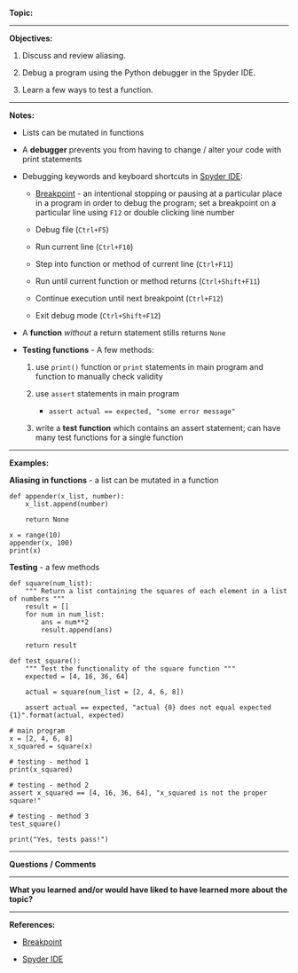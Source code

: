 **Topic:**

*****
**Objectives:**

1. Discuss and review aliasing.

2. Debug a program using the Python debugger in the Spyder IDE.

3. Learn a few ways to test a function.


*****
**Notes:**

* Lists can be mutated in functions

* A **debugger** prevents you from having to change / alter your code with print statements

* Debugging keywords and keyboard shortcuts in [Spyder IDE]:

    - [Breakpoint] - an intentional stopping or pausing at a particular place in a program in order to debug the program; set a breakpoint on a particular line using `F12` or double clicking line number

    - Debug file (`Ctrl+F5`) 

    - Run current line (`Ctrl+F10`)
    
    - Step into function or method of current line (`Ctrl+F11`)
    
    - Run until current function or method returns (`Ctrl+Shift+F11`)

    - Continue execution until next breakpoint (`Ctrl+F12`)
    
    - Exit debug mode (`Ctrl+Shift+F12`)

* A **function** *without* a return statement stills returns `None`

* **Testing functions** - A few methods:
    
    1. use `print()` function or `print` statements in main program and function to manually check validity  
    
    2. use `assert` statements in main program
    
        - `assert actual == expected, "some error message"`
        
    3. write a **test function** which contains an assert statement; can have many test functions for a single function

*****
**Examples:**

**Aliasing in functions** - a list can be mutated in a function

    def appender(x_list, number):
		x_list.append(number)
		
		return None

	x = range(10)
	appender(x, 100)
	print(x)


**Testing** - a few methods

    def square(num_list):
        """ Return a list containing the squares of each element in a list of numbers """
        result = []
        for num in num_list:
            ans = num**2
            result.append(ans)
        
        return result
    
    def test_square():
        """ Test the functionality of the square function """
        expected = [4, 16, 36, 64]
        
        actual = square(num_list = [2, 4, 6, 8])
        
        assert actual == expected, "actual {0} does not equal expected {1}".format(actual, expected)
        
    # main program
    x = [2, 4, 6, 8]
    x_squared = square(x)
    
    # testing - method 1 
    print(x_squared)               
    
    # testing - method 2
    assert x_squared == [4, 16, 36, 64], "x_squared is not the proper square!"      
    
    # testing - method 3
    test_square()       
    
    print("Yes, tests pass!")

*****
**Questions / Comments**


*****
**What you learned and/or would have liked to have learned more about the topic?**


*****
**References:**

* [Breakpoint]

* [Spyder IDE]

[Breakpoint]:http://en.wikipedia.org/wiki/Breakpoint
[Spyder IDE]:https://code.google.com/p/spyderlib/


